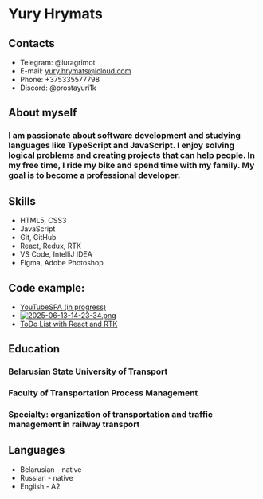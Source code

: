 
# Yury Hrymats
## Contacts
* Telegram: @iuragrimot
* E-mail: yury.hrymats@icloud.com
* Phone: +375335577798
* Discord: @prostayuri1k
## About myself
### I am passionate about software development and studying languages like TypeScript and JavaScript. I enjoy solving logical problems and creating projects that can help people. In my free time, I ride my bike and spend time with my family. My goal is to become a professional developer.
## Skills
* HTML5, CSS3
* JavaScript
* Git, GitHub
* React, Redux, RTK
* VS Code, IntelliJ IDEA
* Figma, Adobe Photoshop
## Code example:
* [YouTubeSPA (in progress)](https://github.com/prostayuri1k/you_tube_spa)
* [![2025-06-13-14-23-34.png](https://i.postimg.cc/NFjBdtvT/2025-06-13-14-23-34.png)](https://www.codewars.com/users/yury_hrymats)
* [ToDo List with React and RTK](https://github.com/prostayuri1k/to-do-list/tree/RTK-API)
## Education 
### Belarusian State University of Transport
### Faculty of Transportation Process Management
### Specialty: organization of transportation and traffic management in railway transport
## Languages
* Belarusian - native
* Russian - native
* English - A2

